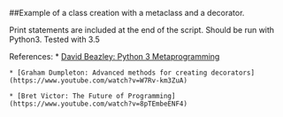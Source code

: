 ##Example of a class creation with a metaclass and a decorator.

Print statements are included at the end of the script.
Should be run with Python3. Tested with 3.5

References:
	* [David Beazley: Python 3 Metaprogramming](https://www.youtube.com/watch?v=sPiWg5jSoZI)

	* [Graham Dumpleton: Advanced methods for creating decorators](https://www.youtube.com/watch?v=W7Rv-km3ZuA)

	* [Bret Victor: The Future of Programming](https://www.youtube.com/watch?v=8pTEmbeENF4)
